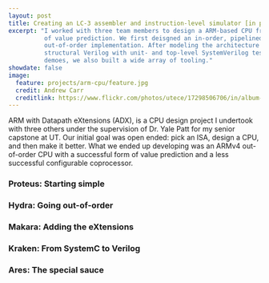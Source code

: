 ```yaml
---
layout: post
title: Creating an LC-3 assembler and instruction-level simulator [in progress]
excerpt: "I worked with three team members to design a ARM-based CPU from the ground up and develop a successful form
          of value prediction. We first deisgned an in-order, pipelined implementation but then moved to an HPS-style
          out-of-order implementation. After modeling the architecture in SystemC, we implemented the design in
          structural Verilog with unit- and top-level SystemVerilog testbenches. To aid us with verification and
          demoes, we also built a wide array of tooling."
showdate: false
image:
  feature: projects/arm-cpu/feature.jpg
  credit: Andrew Carr
  creditlink: https://www.flickr.com/photos/utece/17298506706/in/album-72157651867758070/
---
```

ARM with Datapath eXtensions (ADX), is a CPU design project I undertook with three others under the supervision of Dr.
Yale Patt for my senior capstone at UT. Our initial goal was open ended: pick an ISA, design a CPU, and then make it
better. What we ended up developing was an ARMv4 out-of-order CPU with a successful form of value prediction and a less
successful configurable coprocessor.

### Proteus: Starting simple

### Hydra: Going out-of-order

### Makara: Adding the eXtensions

### Kraken: From SystemC to Verilog

### Ares: The special sauce
